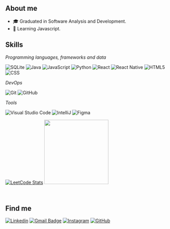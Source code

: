 ## About me

- 🎓 Graduated in Software Analysis and Development.
- 🌱 Learning Javascript.

## Skills

*Programming languages, frameworks and data*

![SQLite](https://img.shields.io/badge/-SQLite-333333?style=flat&logo=sqlite)
![Java](https://img.shields.io/badge/-Java-333333?style=flat&logo=java&logoColor=007396)
![JavaScript](https://img.shields.io/badge/-JavaScript-333333?style=flat&logo=javascript)
![Python](https://img.shields.io/badge/-Python-333333?style=flat&logo=python)
![React](https://img.shields.io/badge/-React-333333?style=flat&logo=react)
![React Native](https://img.shields.io/badge/-React%20Native-333333?style=flat&logo=react)
![HTML5](https://img.shields.io/badge/-HTML5-333333?style=flat&logo=HTML5)
![CSS](https://img.shields.io/badge/-CSS-333333?style=flat&logo=CSS3&logoColor=1572B6)

  
*DevOps*

![Git](https://img.shields.io/badge/-Git-333333?style=flat&logo=git)
![GitHub](https://img.shields.io/badge/-GitHub-333333?style=flat&logo=github)


*Tools*  

![Visual Studio Code](https://img.shields.io/badge/-Visual%20Studio%20Code-333333?style=flat&logo=visual-studio-code&logoColor=007ACC)
![IntelliJ](https://img.shields.io/badge/-IntelliJ-333333?style=flat&logo=intellij&logoColor=007ACC)
![Figma](https://img.shields.io/badge/-Figma-333333?style=flat&logo=figma&logoColor=007ACC)



[![LeetCode Stats](https://leetcard.jacoblin.cool/souzadevofic?&extension=contest)](https://leetcard.jacoblin.cool/souzadevofic?extension=heatmap) <a href="https://github.com/souzadevofic" title="Perfil do Alisson">
  <img height="200em" src="https://github-readme-stats.vercel.app/api?username=souzadevofic&theme=dracula&show_icons=true" />
</a>


<br/>

## Find me

[![Linkedin](https://img.shields.io/badge/-Linkedinho-blue?style=flat-square&logo=Linkedin&logoColor=white&link=https://www.linkedin.com/in/alisson-souza-7452161a8/)](https://www.linkedin.com/in/alisson-souza-7452161a8/)
[![Gmail Badge](https://img.shields.io/badge/souzadevofic.024@gmail.com-006bed?style=flat-square&logo=Gmail&logoColor=white&link=mailto:souzadevofic.024@gmail.com)](mailto:souzadevofic.024@gmail.com)
[![Instagram](https://img.shields.io/badge/-Instagram-E4405F?style=flat-square&logo=Instagram&logoColor=white&link=https://www.instagram.com/alissondev.ofic?igsh=bTRsODBjOXNiZTV5)](https://www.instagram.com/alissondev.ofic?igsh=bTRsODBjOXNiZTV5)
[![GitHub](https://img.shields.io/github/followers/souzadevofic?label=follow&style=social)](https://github.com/souzadevofic)

